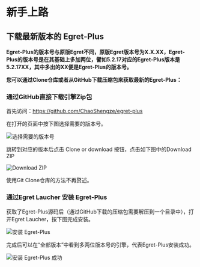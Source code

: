 # 新手上路

## 下载最新版本的 Egret-Plus
**Egret-Plus的版本号与原版Egret不同，原版Egret版本号为X.X.XX，Egret-Plus的版本号是在其基础上多加两位，譬如5.2.17对应的Egret-Plus版本是5.2.17XX，其中多出的XX便是Egret-Plus的版本号。**  

**您可以通过Clone仓库或者从GitHub下载压缩包来获取最新的Egret-Plus：**

### 通过GitHub直接下载引擎Zip包  
首先访问：https://github.com/ChaoShengze/egret-plus  

在打开的页面中按下图选择需要的版本号。  

![选择需要的版本号](amwiki/images/md/01/001/001.png "选择需要的版本号")  

跳转到对应的版本后点击 Clone or download 按钮，点击如下图中的Download ZIP  

![Download ZIP](amwiki/images/md/01/001/002.png "Download ZIP")  

使用Git Clone仓库的方法不再赘述。
### 通过Egret Laucher 安装 Egret-Plus
获取了Egret-Plus源码后（通过GitHub下载的压缩包需要解压到一个目录中），打开Egret Laucher，按下图完成安装。  

![安装 Egret-Plus](amwiki/images/md/01/001/003.png "安装 Egret-Plus")  

完成后可以在“全部版本”中看到多两位版本号的引擎，代表Egret-Plus安装成功。  

![安装 Egret-Plus 成功](amwiki/images/md/01/001/004.png "安装 Egret-Plus 成功")  